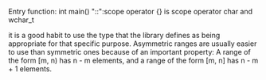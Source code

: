 Entry function: int main()
"::":scope operator
{} is scope operator
char and wchar_t

it is a good habit to use the type that the library defines as being appropriate for that specific purpose.
Asymmetric ranges are usually easier to use than symmetric ones because of an important property: A range of the form [m, n) has n - m elements, and a range of the form [m, n] has n - m + 1 elements. 